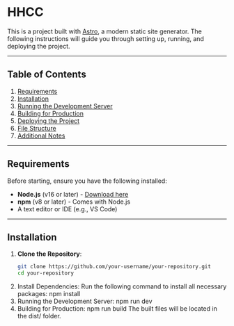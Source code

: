 #  HHCC

This is a project built with [Astro](https://astro.build/), a modern static site generator. The following instructions will guide you through setting up, running, and deploying the project.

---

## Table of Contents

1. [Requirements](#requirements)
2. [Installation](#installation)
3. [Running the Development Server](#running-the-development-server)
4. [Building for Production](#building-for-production)
5. [Deploying the Project](#deploying-the-project)
6. [File Structure](#file-structure)
7. [Additional Notes](#additional-notes)

---

## Requirements

Before starting, ensure you have the following installed:

- **Node.js** (v16 or later) - [Download here](https://nodejs.org/)
- **npm** (v8 or later) - Comes with Node.js
- A text editor or IDE (e.g., VS Code)

---

## Installation

1. **Clone the Repository**:
   ```bash
   git clone https://github.com/your-username/your-repository.git
   cd your-repository

2. Install Dependencies: 
    Run the following command to install all necessary packages:
    npm install
3. Running the Development Server:
    npm run dev
4. Building for Production:
    npm run build
    The built files will be located in the dist/ folder.

